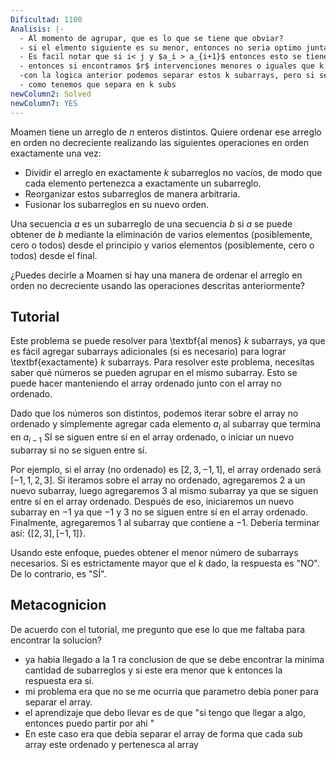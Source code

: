 ```yaml
---
Dificultad: 1100
Analisis: |-
  - Al momento de agrupar, que es lo que se tiene que obviar? 
  - si el elmento siguiente es su menor, entonces no seria optimo juntarlos, en algun punto se tendra que separar.
  - Es facil notar que si i< j y $a_i > a_{i+1}$ entonces esto se tiene que separar obligado.
  - entonces si encontramos $r$ intervenciones menores o iguales que k entonces es posible tener el array ordenado
  -con la logica anterior podemos separar estos k subarrays, pero si separamos solo cuando es mayor al siguiente, ocurre que al intetar ordenar no se logre el objetivo, entonces a de hacer mas divisiones.
  - como tenemos que separa en k subs
newColumn2: Solved
newColumn7: YES
---
```

Moamen tiene un arreglo de $n$ enteros distintos. Quiere ordenar ese arreglo en orden no decreciente realizando las siguientes operaciones en orden exactamente una vez:

- Dividir el arreglo en exactamente $k$ subarreglos no vacíos, de modo que cada elemento pertenezca a exactamente un subarreglo.
- Reorganizar estos subarreglos de manera arbitraria.
- Fusionar los subarreglos en su nuevo orden.
     
Una secuencia $a$ es un subarreglo de una secuencia $b$ si $a$ se puede obtener de $b$ mediante la eliminación de varios elementos (posiblemente, cero o todos) desde el principio y varios elementos (posiblemente, cero o todos) desde el final.

¿Puedes decirle a Moamen si hay una manera de ordenar el arreglo en orden no decreciente usando las operaciones descritas anteriormente?
## Tutorial
Este problema se puede resolver para \textbf{al menos} $k$ subarrays, ya que es fácil agregar subarrays adicionales (si es necesario) para lograr \textbf{exactamente} $k$ subarrays. Para resolver este problema, necesitas saber qué números se pueden agrupar en el mismo subarray. Esto se puede hacer manteniendo el array ordenado junto con el array no ordenado.

Dado que los números son distintos, podemos iterar sobre el array no ordenado y simplemente agregar cada elemento $a_i$ al subarray que termina en $a_{i-1}$ SI se siguen entre sí en el array ordenado, o iniciar un nuevo subarray si no se siguen entre sí.

Por ejemplo, si el array (no ordenado) es $[2, 3, -1, 1]$, el array ordenado será $[-1, 1, 2, 3]$. Si iteramos sobre el array no ordenado, agregaremos $2$ a un nuevo subarray, luego agregaremos $3$ al mismo subarray ya que se siguen entre sí en el array ordenado. Después de eso, iniciaremos un nuevo subarray en $-1$ ya que $-1$ y $3$ no se siguen entre sí en el array ordenado. Finalmente, agregaremos $1$ al subarray que contiene a $-1$. Debería terminar así: $\{ [2, 3], [-1, 1] \}$.

Usando este enfoque, puedes obtener el menor número de subarrays necesarios. Si es estrictamente mayor que el $k$ dado, la respuesta es "NO". De lo contrario, es "SÍ".
## Metacognicion

De acuerdo con el tutorial, me pregunto que ese lo que me faltaba para encontrar la solucion?
- ya habia llegado a la 1 ra conclusion de que se debe encontrar la minima cantidad de subarreglos y si este era menor que k entonces la respuesta era si.
- mi problema era que no se me ocurria que parametro debia poner para separar el array.
- el aprendizaje que debo llevar es de que "si tengo que llegar a algo, entonces puedo partir por ahi "
- En este caso era que debia separar el array de forma que cada sub array este ordenado y pertenesca al array




